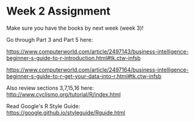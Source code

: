 # Week 2 Assignment

Make sure you have the books by next week (week 3)!


Go through Part 3 and Part 5 here:

https://www.computerworld.com/article/2497143/business-intelligence-beginner-s-guide-to-r-introduction.html#tk.ctw-infsb

https://www.computerworld.com/article/2497164/business-intelligence-beginner-s-guide-to-r-get-your-data-into-r.html#tk.ctw-infsb

Also review sections 3,7,15,16 here:
http://www.cyclismo.org/tutorial/R/index.html

Read Google's R Style Guide:
https://google.github.io/styleguide/Rguide.html

